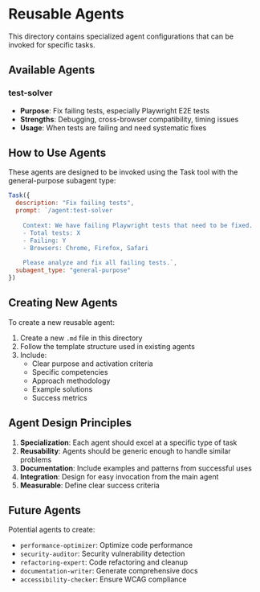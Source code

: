 # Reusable Agents

This directory contains specialized agent configurations that can be invoked for specific tasks.

## Available Agents

### test-solver
- **Purpose**: Fix failing tests, especially Playwright E2E tests
- **Strengths**: Debugging, cross-browser compatibility, timing issues
- **Usage**: When tests are failing and need systematic fixes

## How to Use Agents

These agents are designed to be invoked using the Task tool with the general-purpose subagent type:

```javascript
Task({
  description: "Fix failing tests",
  prompt: `/agent:test-solver
    
    Context: We have failing Playwright tests that need to be fixed.
    - Total tests: X
    - Failing: Y
    - Browsers: Chrome, Firefox, Safari
    
    Please analyze and fix all failing tests.`,
  subagent_type: "general-purpose"
})
```

## Creating New Agents

To create a new reusable agent:

1. Create a new `.md` file in this directory
2. Follow the template structure used in existing agents
3. Include:
   - Clear purpose and activation criteria
   - Specific competencies
   - Approach methodology
   - Example solutions
   - Success metrics

## Agent Design Principles

1. **Specialization**: Each agent should excel at a specific type of task
2. **Reusability**: Agents should be generic enough to handle similar problems
3. **Documentation**: Include examples and patterns from successful uses
4. **Integration**: Design for easy invocation from the main agent
5. **Measurable**: Define clear success criteria

## Future Agents

Potential agents to create:
- `performance-optimizer`: Optimize code performance
- `security-auditor`: Security vulnerability detection
- `refactoring-expert`: Code refactoring and cleanup
- `documentation-writer`: Generate comprehensive docs
- `accessibility-checker`: Ensure WCAG compliance